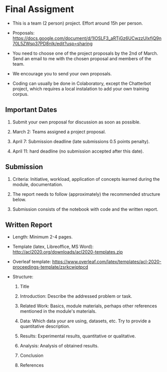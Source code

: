 # Final Assigment

- This is a team (2 person) project. Effort around 15h per person.

- Proposals: https://docs.google.com/document/d/1lOSLF3_aRTjGz6UCwzzUIxfjQ9n70L5ZWsp37PD8nIk/edit?usp=sharing

- You need to choose one of the project proposals by the 2nd of March. Send an email to me with the chosen proposal and members of the team.

- We encourage you to send your own proposals.

- Coding can usually be done in Colaboratory, except the Chatterbot project, which requires a local instalation to add your own training corpus.

## Important Dates

1. Submit your own proposal for discussion as soon as possible.

2. March 2: Teams assigned a project proposal.

3. April 7: Submission deadline (late submissions 0.5 points penalty).

4. April 11: hard deadline (no submission accepted after this date).

## Submission

1. Criteria: Initiative, workload, application of concepts learned during the module, documentation.

2. The report needs to follow (approximately) the recommended structure below.

3. Submission consists of the notebook with code and the written report.

## Written Report

- Length: Minimum 2-4 pages.

- Template (latex, Libreoffice, MS Word): http://acl2020.org/downloads/acl2020-templates.zip

- Overleaf template: https://www.overleaf.com/latex/templates/acl-2020-proceedings-template/zsrkcwjptpcd

- Structure:

    1. Title

    2. Introduction: Describe the addressed problem or task.

    3. Related Work: Basics, module materials, perhaps other references mentioned in the module's materials.

    4. Data: Which data your are using, datasets, etc. Try to provide a quantitative description.

    5. Results: Experimental results, quantitative or qualitative.

    6. Analysis: Analysis of obtained results.

    7. Conclusion

    8. References